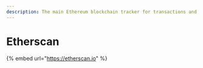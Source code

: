 ```yaml
---
description: The main Ethereum blockchain tracker for transactions and tokens.
---
```


# Etherscan

{% embed url="https://etherscan.io" %}







